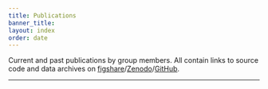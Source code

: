 ```yaml
---
title: Publications
banner_title:
layout: index
order: date
---
```


Current and past publications by group members. All contain links to source code and
data archives on
[figshare](https://figshare.com/)/[Zenodo](https://zenodo.org/)/[GitHub](https://github.com/compgeolab).

<hr>
